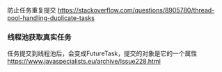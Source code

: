 

防止任务重复提交
https://stackoverflow.com/questions/8905780/thread-pool-handling-duplicate-tasks


### 线程池获取真实任务
任务提交到线程池后，会变成FutureTask，提交的对象是它的一个属性
https://www.javaspecialists.eu/archive/Issue228.html
